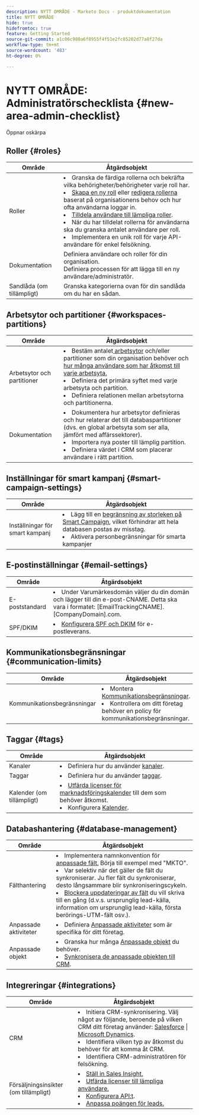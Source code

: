 ```yaml
---
description: NYTT OMRÅDE - Marketo Docs - produktdokumentation
title: NYTT OMRÅDE
hide: true
hidefromtoc: true
feature: Getting Started
source-git-commit: a1c06c980a6f8955f4f51e2fc85202d77a8f27da
workflow-type: tm+mt
source-wordcount: '483'
ht-degree: 0%

---
```


# NYTT OMRÅDE: Administratörschecklista {#new-area-admin-checklist}

Öppnar oskärpa

## Roller {#roles}

<table>
<thead>
  <tr>
    <th>Område </th>
    <th>Åtgärdsobjekt</th>
  </tr>
</thead>
<tbody>
  <tr>
    <td>Roller </td>
    <td><li>Granska de färdiga rollerna och bekräfta vilka behörigheter/behörigheter varje roll har.</li>
    <li><a href="https://experienceleague.adobe.com/docs/marketo/using/product-docs/administration/users-and-roles/managing-user-roles-and-permissions.html#create-a-new-role">Skapa en ny roll</a> eller <a href="https://experienceleague.adobe.com/docs/marketo/using/product-docs/administration/users-and-roles/managing-user-roles-and-permissions.html#edit-a-role">redigera rollerna</a> baserat på organisationens behov och hur ofta användarna loggar in.</li>
    <li><a href="https://experienceleague.adobe.com/docs/marketo/using/product-docs/administration/users-and-roles/managing-user-roles-and-permissions.html#assign-roles-to-a-user">Tilldela användare till lämpliga roller</a>.</li>
    <li>När du har tilldelat rollerna för användarna ska du granska antalet användare per roll.</li>  <li>Implementera en unik roll för varje API-användare för enkel felsökning.</li></td>
  </tr>
  <tr>
    <td>Dokumentation </td>
    <td>Definiera användare och roller för din organisation. <br>Definiera processen för att lägga till en ny användare/administratör. </td>
  </tr>
  <tr>
    <td>Sandlåda (om tillämpligt) </td>
    <td>Granska kategorierna ovan för din sandlåda om du har en sådan. </td>
  </tr>
</tbody>
</table>

## Arbetsytor och partitioner {#workspaces-partitions}

<table>
<thead>
  <tr>
    <th>Område</th>
    <th>Åtgärdsobjekt</th>
  </tr>
</thead>
<tbody>
  <tr>
    <td>Arbetsytor och partitioner </td>
    <td><li>Bestäm antalet<a href="https://experienceleague.adobe.com/docs/marketo/using/product-docs/administration/workspaces-and-person-partitions/understanding-workspaces-and-person-partitions.html"> arbetsytor</a> och/eller partitioner som din organisation behöver och <a href="https://experienceleague.adobe.com/docs/marketo/using/product-docs/administration/workspaces-and-person-partitions/allow-user-access-to-a-workspace.html">hur många användare som har åtkomst till varje arbetsyta.</a></li>
    <li>Definiera det primära syftet med varje arbetsyta och partition.</li>
    <li>Definiera relationen mellan arbetsytorna och partitionerna.</li></td>
  </tr>
  <tr>
    <td>Dokumentation </td>
    <td><li>Dokumentera hur arbetsytor definieras och hur relaterar det till databaspartitioner (dvs. en global arbetsyta som ser alla, jämfört med affärssektorer).</li>
    <li>Importera nya poster till lämplig partition.</li>
    <li>Definiera värdet i CRM som placerar användare i rätt partition.</li></td>
  </tr>
</tbody>
</table>

## Inställningar för smart kampanj {#smart-campaign-settings}

<table>
<thead>
  <tr>
    <th>Område</th>
    <th>Åtgärdsobjekt</th>
  </tr>
</thead>
<tbody>
  <tr>
    <td>Inställningar för smart kampanj </td>
    <td><li>Lägg till en <a href="https://experienceleague.adobe.com/docs/marketo/using/product-docs/administration/email-setup/enable-person-restrictions-for-smart-campaigns.html">begränsning av storleken på Smart Campaign</a>, vilket förhindrar att hela databasen postas av misstag.</li>
    <li>Aktivera personbegränsningar för smarta kampanjer</li></td>
  </tr>
</tbody>
</table>

## E-postinställningar {#email-settings}

<table>
<thead>
  <tr>
    <th>Område</th>
    <th>Åtgärdsobjekt</th>
  </tr>
</thead>
<tbody>
  <tr>
    <td>E-poststandard</td>
    <td><li>Under Varumärkesdomän väljer du din domän och lägger till din e-post-CNAME. Detta ska vara i formatet: [EmailTrackingCNAME].[CompanyDomain].com.</li></td>
  </tr>
  <tr>
    <td>SPF/DKIM</td>
    <td><li><a href="https://experienceleague.adobe.com/docs/marketo/using/product-docs/email-marketing/deliverability/set-up-spf-and-dkim-for-your-email-deliverability.html">Konfigurera SPF och DKIM</a> för e-postleverans.</li></td>
  </tr>
</tbody>
</table>

## Kommunikationsbegränsningar {#communication-limits}

<table>
<thead>
  <tr>
    <th>Område</th>
    <th>Åtgärdsobjekt</th>
  </tr>
</thead>
<tbody>
  <tr>
    <td>Kommunikationsbegränsningar</td>
    <td><li>Montera <a href="https://experienceleague.adobe.com/docs/marketo/using/product-docs/administration/email-setup/enable-communication-limits.html">Kommunikationsbegränsningar</a>.</li>
    <li>Kontrollera om ditt företag behöver en policy för kommunikationsbegränsningar.</li></td>
  </tr>
</tbody>
</table>

## Taggar {#tags}

<table>
<thead>
  <tr>
    <th>Område</th>
    <th>Åtgärdsobjekt</th>
  </tr>
</thead>
<tbody>
  <tr>
    <td>Kanaler</td>
    <td><li>Definiera hur du använder <a href="https://experienceleague.adobe.com/docs/marketo/using/product-docs/administration/tags/create-a-program-channel.html">kanaler</a>.</li></td>
  </tr>
  <tr>
    <td>Taggar </td>
    <td><li>Definiera hur du använder <a href="https://experienceleague.adobe.com/docs/marketo/using/product-docs/administration/tags/managing-tag-values.html">taggar</a>.</li></td>
  </tr>
  <tr>
    <td>Kalender (om tillämpligt) </td>
    <td><li><a href="https://experienceleague.adobe.com/docs/marketo/using/product-docs/core-marketo-concepts/marketing-calendar/understanding-the-calendar/issue-revoke-a-marketing-calendar-license.html">Utfärda licenser för marknadsföringskalender</a> till dem som behöver åtkomst.</li> 
    <li>Konfigurera <a href="https://experienceleague.adobe.com/docs/marketo/using/product-docs/administration/tags/managing-tag-values.html">Kalender</a>.</li></td>
  </tr>
</tbody>
</table>

## Databashantering {#database-management}

<table>
<thead>
  <tr>
    <th>Område</th>
    <th>Åtgärdsobjekt</th>
  </tr>
</thead>
<tbody>
  <tr>
    <td>Fälthantering</td>
    <td><li>Implementera namnkonvention för <a href="https://experienceleague.adobe.com/docs/marketo/using/product-docs/administration/field-management/create-a-custom-field-in-marketo.html" target="_blank" rel="noopener noreferrer">anpassade fält.</a> Börja till exempel med "MKTO".</li>
    <li>Var selektiv när det gäller de fält du synkroniserar. Ju fler fält du synkroniserar, desto långsammare blir synkroniseringscykeln.</li>
    <li><a href="https://experienceleague.adobe.com/docs/marketo/using/product-docs/administration/field-management/block-updates-to-a-field.html" target="_blank" rel="noopener noreferrer">Blockera uppdateringar av fält</a> du vill skriva till en gång (d.v.s. ursprunglig lead-källa, information om ursprunglig lead-källa, första berörings-UTM-fält osv.).</li></td>
  </tr>
  <tr>
    <td>Anpassade aktiviteter </td>
    <td><li>Definiera <a href="https://experienceleague.adobe.com/docs/marketo/using/product-docs/administration/marketo-custom-activities/understanding-custom-activities.html" target="_blank" rel="noopener noreferrer">Anpassade aktiviteter</a> som är specifika för ditt företag.</li></td>
  </tr>
  <tr>
    <td>Anpassade objekt </td>
    <td><li>Granska hur många <a href="https://experienceleague.adobe.com/docs/marketo/using/product-docs/administration/marketo-custom-objects/understanding-marketo-custom-objects.html" target="_blank" rel="noopener noreferrer">Anpassade objekt</a> du behöver.</li>
    <li><a href="https://experienceleague.adobe.com/docs/marketo/using/product-docs/crm-sync/salesforce-sync/sfdc-sync-details/sfdc-sync-custom-object-sync.html" target="_blank" rel="noopener noreferrer">Synkronisera de anpassade objekten till CRM</a>.</li></td>
  </tr>
</tbody>
</table>

## Integreringar {#integrations}

<table>
<thead>
  <tr>
    <th>Område</th>
    <th>Åtgärdsobjekt</th>
  </tr>
</thead>
<tbody>
  <tr>
    <td>CRM</td>
    <td><li>Initiera CRM-synkronisering. Välj något av följande, beroende på vilken CRM ditt företag använder: <a href="https://experienceleague.adobe.com/docs/marketo-learn/tutorials/integrations/salesforce-sync-setup.html" target="_blank" rel="noopener noreferrer">Salesforce</a> | <a href="https://experienceleague.adobe.com/docs/marketo-learn/tutorials/integrations/microsoft-dynamics-sync-setup.html" target="_blank" rel="noopener noreferrer">Microsoft Dynamics</a>.</li>
    <li>Identifiera vilken typ av åtkomst du behöver för att komma åt CRM.</li>
    <li>Identifiera CRM-administratören för felsökning.</li></td>
  </tr>
  <tr>
    <td>Försäljningsinsikter (om tillämpligt)</td>
    <td><li><a href="https://experienceleague.adobe.com/docs/marketo/using/product-docs/marketo-sales-insight/actions/getting-started/sales-insight-actions-admin-setup-guide.html" target="_blank" rel="noopener noreferrer">Ställ in Sales Insight.</a></li>
    <li><a href="https://experienceleague.adobe.com/docs/marketo/using/product-docs/marketo-sales-insight/actions/getting-started/sales-insight-actions-admin-setup-guide.html#invite-individual-users-to-msi-actions" target="_blank" rel="noopener noreferrer">Utfärda licenser till lämpliga användare.</a></li>
    <li><a href="https://experienceleague.adobe.com/docs/marketo/using/product-docs/marketo-sales-insight/msi-for-salesforce/configuration/marketo-sales-insight-configuration-tab-in-salesforce.html" target="_blank" rel="noopener noreferrer">Konfigurera API:t</a>.</li>
    <li><a href="https://experienceleague.adobe.com/docs/marketo/using/product-docs/marketo-sales-insight/msi-for-salesforce/features/stars-and-flames/priority-urgency-relative-score-and-best-bets.html" target="_blank" rel="noopener noreferrer">Anpassa poängen för leads.</a></li></td>
  </tr>
</tbody>
</table>
